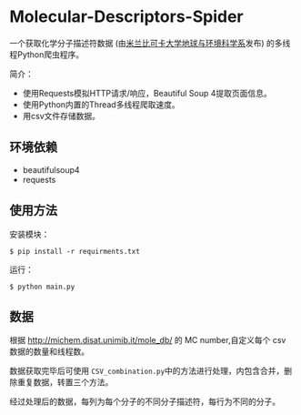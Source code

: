 # Molecular-Descriptors-Spider
一个获取化学分子描述符数据 (由[米兰比可卡大学地球与环境科学系](http://michem.disat.unimib.it/mole_db/)发布) 的多线程Python爬虫程序。

简介：

- 使用Requests模拟HTTP请求/响应，Beautiful Soup 4提取页面信息。
- 使用Python内置的Thread多线程爬取速度。
- 用csv文件存储数据。

## 环境依赖
- beautifulsoup4
- requests

## 使用方法
安装模块：
```
$ pip install -r requirments.txt
```
运行：
```
$ python main.py
```
## 数据
根据 http://michem.disat.unimib.it/mole_db/ 的 MC number,自定义每个 csv 数据的数量和线程数。

数据获取完毕后可使用
`CSV_combination.py`中的方法进行处理，内包含合并，删除重复数据，转置三个方法。

经过处理后的数据，每列为每个分子的不同分子描述符，每行为不同的分子。